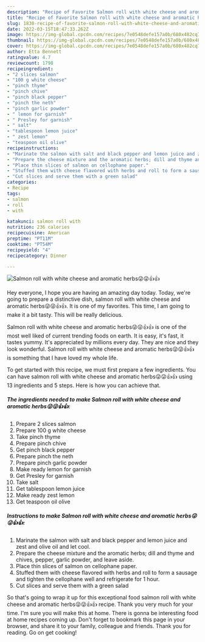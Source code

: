```yaml
---
description: "Recipe of Favorite Salmon roll with white cheese and aromatic herbs😜😜👍👍"
title: "Recipe of Favorite Salmon roll with white cheese and aromatic herbs😜😜👍👍"
slug: 1830-recipe-of-favorite-salmon-roll-with-white-cheese-and-aromatic-herbs
date: 2022-03-15T18:47:33.262Z
image: https://img-global.cpcdn.com/recipes/7e0548defe157a0b/680x482cq70/salmon-roll-with-white-cheese-and-aromatic-herbs-recipe-main-photo.jpg
thumbnail: https://img-global.cpcdn.com/recipes/7e0548defe157a0b/680x482cq70/salmon-roll-with-white-cheese-and-aromatic-herbs-recipe-main-photo.jpg
cover: https://img-global.cpcdn.com/recipes/7e0548defe157a0b/680x482cq70/salmon-roll-with-white-cheese-and-aromatic-herbs-recipe-main-photo.jpg
author: Etta Bennett
ratingvalue: 4.7
reviewcount: 1798
recipeingredient:
- "2 slices salmon"
- "100 g white cheese"
- "pinch thyme"
- "pinch chive"
- "pinch black pepper"
- "pinch the neth"
- "pinch garlic powder"
- " lemon for garnish"
- " Presley for garnish"
- " salt"
- "tablespoon lemon juice"
- " zest lemon"
- "teaspoon oil olive"
recipeinstructions:
- "Marinate the salmon with salt and black pepper and lemon juice and zest and olive oil and let cool."
- "Prepare the cheese mixture and the aromatic herbs; dill and thyme and chives, pepper, garlic powder, and leave aside."
- "Place thin slices of salmon on cellophane paper."
- "Stuffed them with cheese flavored with herbs and roll to form a sausage and tighten the cellophane well and refrigerate for 1 hour."
- "Cut slices and serve them with a green salad"
categories:
- Recipe
tags:
- salmon
- roll
- with

katakunci: salmon roll with 
nutrition: 236 calories
recipecuisine: American
preptime: "PT11M"
cooktime: "PT54M"
recipeyield: "4"
recipecategory: Dinner

---
```



![Salmon roll with white cheese and aromatic herbs😜😜👍👍](https://img-global.cpcdn.com/recipes/7e0548defe157a0b/680x482cq70/salmon-roll-with-white-cheese-and-aromatic-herbs-recipe-main-photo.jpg)

Hey everyone, I hope you are having an amazing day today. Today, we're going to prepare a distinctive dish, salmon roll with white cheese and aromatic herbs😜😜👍👍. It is one of my favorites. This time, I am going to make it a bit tasty. This will be really delicious.



Salmon roll with white cheese and aromatic herbs😜😜👍👍 is one of the most well liked of current trending foods on earth. It is easy, it's fast, it tastes yummy. It's appreciated by millions every day. They are nice and they look wonderful. Salmon roll with white cheese and aromatic herbs😜😜👍👍 is something that I have loved my whole life.


To get started with this recipe, we must first prepare a few ingredients. You can have salmon roll with white cheese and aromatic herbs😜😜👍👍 using 13 ingredients and 5 steps. Here is how you can achieve that.

<!--inarticleads1-->

##### The ingredients needed to make Salmon roll with white cheese and aromatic herbs😜😜👍👍:

1. Prepare 2 slices salmon
1. Prepare 100 g white cheese
1. Take pinch thyme
1. Prepare pinch chive
1. Get pinch black pepper
1. Prepare pinch the neth
1. Prepare pinch garlic powder
1. Make ready  lemon for garnish
1. Get  Presley for garnish
1. Take  salt
1. Get tablespoon lemon juice
1. Make ready  zest lemon
1. Get teaspoon oil olive




<!--inarticleads2-->

##### Instructions to make Salmon roll with white cheese and aromatic herbs😜😜👍👍:

1. Marinate the salmon with salt and black pepper and lemon juice and zest and olive oil and let cool.
1. Prepare the cheese mixture and the aromatic herbs; dill and thyme and chives, pepper, garlic powder, and leave aside.
1. Place thin slices of salmon on cellophane paper.
1. Stuffed them with cheese flavored with herbs and roll to form a sausage and tighten the cellophane well and refrigerate for 1 hour.
1. Cut slices and serve them with a green salad




So that's going to wrap it up for this exceptional food salmon roll with white cheese and aromatic herbs😜😜👍👍 recipe. Thank you very much for your time. I'm sure you will make this at home. There is gonna be interesting food at home recipes coming up. Don't forget to bookmark this page in your browser, and share it to your family, colleague and friends. Thank you for reading. Go on get cooking!
